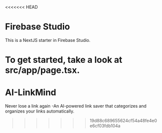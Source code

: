 <<<<<<< HEAD
# Firebase Studio

This is a NextJS starter in Firebase Studio.

To get started, take a look at src/app/page.tsx.
=======
# AI-LinkMind
Never lose a link again -An AI-powered link saver that categorizes and organizes your links automatically.
>>>>>>> 19d88c689655624cf54a48fe4e0e6cf03fdb104a
